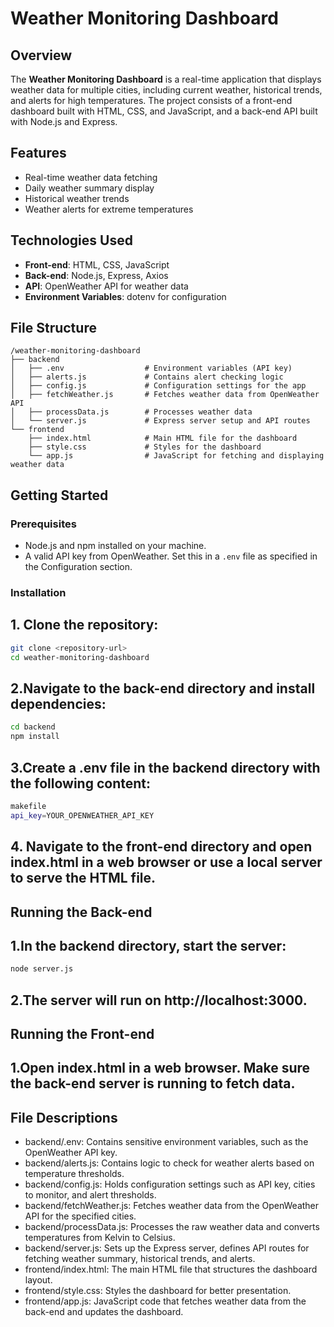 # Weather Monitoring Dashboard

## Overview
The **Weather Monitoring Dashboard** is a real-time application that displays weather data for multiple cities, including current weather, historical trends, and alerts for high temperatures. The project consists of a front-end dashboard built with HTML, CSS, and JavaScript, and a back-end API built with Node.js and Express.

## Features
- Real-time weather data fetching
- Daily weather summary display
- Historical weather trends
- Weather alerts for extreme temperatures

## Technologies Used
- **Front-end**: HTML, CSS, JavaScript
- **Back-end**: Node.js, Express, Axios
- **API**: OpenWeather API for weather data
- **Environment Variables**: dotenv for configuration
## File Structure
```plaintext
/weather-monitoring-dashboard
├── backend
│   ├── .env                  # Environment variables (API key)
│   ├── alerts.js             # Contains alert checking logic
│   ├── config.js             # Configuration settings for the app
│   ├── fetchWeather.js       # Fetches weather data from OpenWeather API
│   ├── processData.js        # Processes weather data
│   └── server.js             # Express server setup and API routes
└── frontend
    ├── index.html            # Main HTML file for the dashboard
    ├── style.css             # Styles for the dashboard
    └── app.js                # JavaScript for fetching and displaying weather data
```
## Getting Started

### Prerequisites
- Node.js and npm installed on your machine.
- A valid API key from OpenWeather. Set this in a `.env` file as specified in the Configuration section.

### Installation

## 1. Clone the repository:
   ```bash
   git clone <repository-url>
   cd weather-monitoring-dashboard
```
## 2.Navigate to the back-end directory and install dependencies:

```bash
cd backend
npm install
```
## 3.Create a .env file in the backend directory with the following content:
```bash
makefile
api_key=YOUR_OPENWEATHER_API_KEY
```
## 4. Navigate to the front-end directory and open index.html in a web browser or use a local server to serve the HTML file.

## Running the Back-end
## 1.In the backend directory, start the server:

```bash
node server.js
```
## 2.The server will run on http://localhost:3000.

## Running the Front-end
## 1.Open index.html in a web browser. Make sure the back-end server is running to fetch data.

## File Descriptions
- backend/.env: Contains sensitive environment variables, such as the OpenWeather API key.
- backend/alerts.js: Contains logic to check for weather alerts based on temperature thresholds.
- backend/config.js: Holds configuration settings such as API key, cities to monitor, and alert thresholds.
- backend/fetchWeather.js: Fetches weather data from the OpenWeather API for the specified cities.
- backend/processData.js: Processes the raw weather data and converts temperatures from Kelvin to Celsius.
- backend/server.js: Sets up the Express server, defines API routes for fetching weather summary, historical trends, and alerts.
- frontend/index.html: The main HTML file that structures the dashboard layout.
- frontend/style.css: Styles the dashboard for better presentation.
- frontend/app.js: JavaScript code that fetches weather data from the back-end and updates the dashboard.
